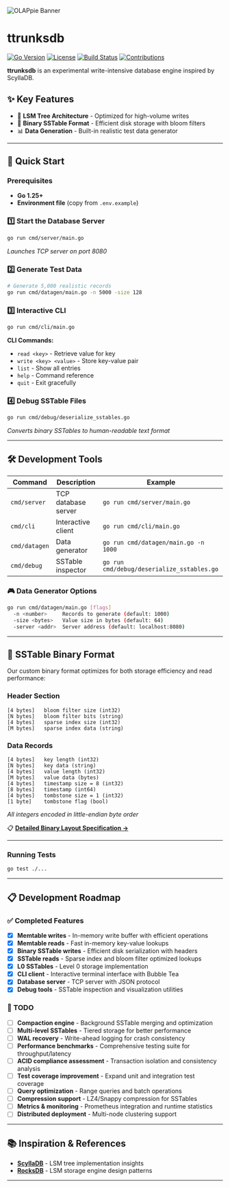 ![OLAPpie Banner](https://img.shields.io/badge/🐘🍎🍰_TTRUNKSDB-A_TOY_NOSQL_DB-purple?style=for-the-badge)

# ttrunksdb


[![Go Version](https://img.shields.io/badge/Go-1.25+-00ADD8?style=flat-square&logo=go)](https://golang.org/)
[![License](https://img.shields.io/badge/License-MIT-green?style=flat-square)](LICENSE)
[![Build Status](https://img.shields.io/badge/Build-Passing-brightgreen?style=flat-square)](.)
[![Contributions](https://img.shields.io/badge/Contributions-Welcome-orange?style=flat-square)](CONTRIBUTING.md)

**ttrunksdb** is an experimental write-intensive database engine inspired by ScyllaDB.
## ✨ Key Features

- 🚀 **LSM Tree Architecture** - Optimized for high-volume writes
- 💾 **Binary SSTable Format** - Efficient disk storage with bloom filters
- 📊 **Data Generation** - Built-in realistic test data generator

---

## 🚀 Quick Start

### Prerequisites
- **Go 1.25+**
- **Environment file** (copy from `.env.example`)

### 1️⃣ Start the Database Server
```bash
go run cmd/server/main.go
```
*Launches TCP server on port 8080*

### 2️⃣ Generate Test Data
```bash
# Generate 5,000 realistic records
go run cmd/datagen/main.go -n 5000 -size 128
```

### 3️⃣ Interactive CLI
```bash
go run cmd/cli/main.go
```

**CLI Commands:**
- `read <key>` - Retrieve value for key
- `write <key> <value>` - Store key-value pair
- `list` - Show all entries
- `help` - Command reference
- `quit` - Exit gracefully

### 4️⃣ Debug SSTable Files
```bash
go run cmd/debug/deserialize_sstables.go
```
*Converts binary SSTables to human-readable text format*

---

## 🛠️ Development Tools

| Command | Description | Example |
|---------|-------------|---------|
| `cmd/server` | TCP database server | `go run cmd/server/main.go` |
| `cmd/cli` | Interactive client | `go run cmd/cli/main.go` |
| `cmd/datagen` | Data generator | `go run cmd/datagen/main.go -n 1000` |
| `cmd/debug` | SSTable inspector | `go run cmd/debug/deserialize_sstables.go` |

### 🎮 Data Generator Options
```bash
go run cmd/datagen/main.go [flags]
  -n <number>     Records to generate (default: 1000)
  -size <bytes>   Value size in bytes (default: 64)
  -server <addr>  Server address (default: localhost:8080)
```

---

## 🔧 SSTable Binary Format

Our custom binary format optimizes for both storage efficiency and read performance:

### Header Section
```
[4 bytes]   bloom filter size (int32)
[N bytes]   bloom filter bits (string)
[4 bytes]   sparse index size (int32)
[M bytes]   sparse index data (string)
```

### Data Records
```
[4 bytes]   key length (int32)
[N bytes]   key data (string)
[4 bytes]   value length (int32)
[M bytes]   value data (bytes)
[4 bytes]   timestamp size = 8 (int32)
[8 bytes]   timestamp (int64)
[4 bytes]   tombstone size = 1 (int32)
[1 byte]    tombstone flag (bool)
```

*All integers encoded in little-endian byte order*

📋 **[Detailed Binary Layout Specification →](data/README.md)**

---

### Running Tests
```bash
go test ./...
```

---

## 📋 Development Roadmap

### ✅ Completed Features
- [x] **Memtable writes** - In-memory write buffer with efficient operations
- [x] **Memtable reads** - Fast in-memory key-value lookups
- [x] **Binary SSTable writes** - Efficient disk serialization with headers
- [x] **SSTable reads** - Sparse index and bloom filter optimized lookups
- [x] **L0 SSTables** - Level 0 storage implementation
- [x] **CLI client** - Interactive terminal interface with Bubble Tea
- [x] **Database server** - TCP server with JSON protocol
- [x] **Debug tools** - SSTable inspection and visualization utilities

### 🚧 TODO
- [ ] **Compaction engine** - Background SSTable merging and optimization
- [ ] **Multi-level SSTables** - Tiered storage for better performance
- [ ] **WAL recovery** - Write-ahead logging for crash consistency
- [ ] **Performance benchmarks** - Comprehensive testing suite for throughput/latency
- [ ] **ACID compliance assessment** - Transaction isolation and consistency analysis
- [ ] **Test coverage improvement** - Expand unit and integration test coverage
- [ ] **Query optimization** - Range queries and batch operations
- [ ] **Compression support** - LZ4/Snappy compression for SSTables
- [ ] **Metrics & monitoring** - Prometheus integration and runtime statistics
- [ ] **Distributed deployment** - Multi-node clustering support

---

## 📚 Inspiration & References

- **[ScyllaDB](https://www.scylladb.com/)** - LSM tree implementation insights
- **[RocksDB](https://rocksdb.org/)** - LSM storage engine design patterns

---
